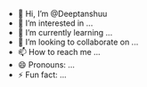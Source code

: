 - 👋 Hi, I’m @Deeptanshuu
- 👀 I’m interested in ...
- 🌱 I’m currently learning ...
- 💞️ I’m looking to collaborate on ...
- 📫 How to reach me ...
- 😄 Pronouns: ...
- ⚡ Fun fact: ...

<!---
Deeptanshuu/Deeptanshuu is a ✨ special ✨ repository because its `README.md` (this file) appears on your GitHub profile.
You can click the Preview link to take a look at your changes.
--->
